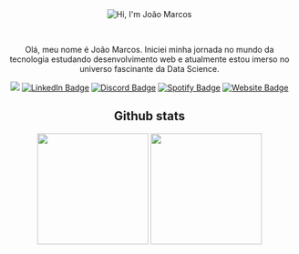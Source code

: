 <div align="center">

<img alt="Hi, I'm João Marcos" src="https://github.com/joaomcsferreira/joaomcsferreira/assets/56234707/c8f2899a-8ad4-4623-8bc3-d74e76b76a6b" />

&nbsp;

<p>Olá, meu nome é João Marcos. Iniciei minha jornada no mundo da tecnologia estudando desenvolvimento web e atualmente estou imerso no universo fascinante da Data Science.</p>

<span>

<a href="mailto:joaomcsferreira@gmail.com"><img src="https://img.shields.io/badge/Gmail-D14836?style=for-the-badge&logo=gmail&logoColor=white" /></a>
[![LinkedIn Badge](https://img.shields.io/badge/LinkedIn-0077B5?style=for-the-badge&logo=linkedin&logoColor=white)](https://www.linkedin.com/in/joaomcsferreira)
[![Discord Badge](https://img.shields.io/badge/Discord-7289DA?style=for-the-badge&logo=discord&logoColor=white)](https://discord.com/users/joao.ferreira#3917)
[![Spotify Badge](https://img.shields.io/badge/Spotify-1ED760?&style=for-the-badge&logo=spotify&logoColor=white)](https://open.spotify.com/user/marcosc024)
[![Website Badge](https://img.shields.io/badge/website-000000?style=for-the-badge&logo=About.me&logoColor=white)](https://portfolio-joaoferreira.vercel.app/)

</span>

<h2>Github stats</h2>

<div>
  <img height="195px" src="https://github-readme-stats.vercel.app/api?username=joaomcsferreira&show_icons=true&theme=tokyonight&count_private=true"/>
  <img height="195px" src="https://github-readme-stats.vercel.app/api/top-langs/?username=joaomcsferreira&layout=compact&theme=tokyonight">
</div>

</div>
